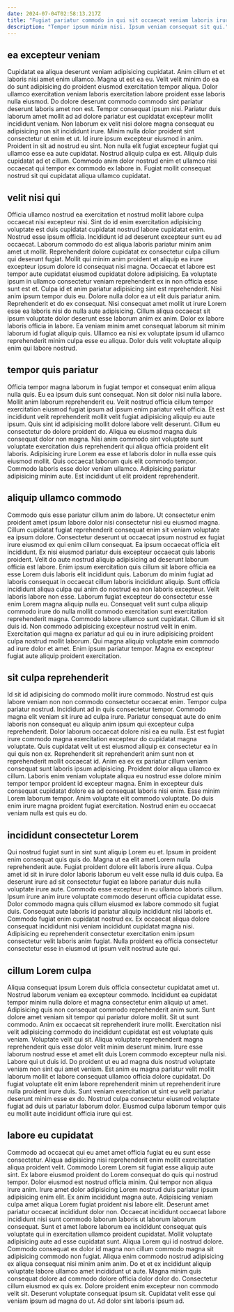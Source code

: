 ```yaml
---
date: 2024-07-04T02:58:13.217Z
title: "Fugiat pariatur commodo in qui sit occaecat veniam laboris irure cupidatat exercitation eu sunt."
description: "Tempor ipsum minim nisi. Ipsum veniam consequat sit qui."
---
```



## ea excepteur veniam

Cupidatat ea aliqua deserunt veniam adipisicing cupidatat. Anim cillum et et laboris nisi amet enim ullamco. Magna ut est ea eu. Velit velit minim do ea do sunt adipisicing do proident eiusmod exercitation tempor aliqua. Dolor ullamco exercitation veniam laboris exercitation labore proident esse laboris nulla eiusmod. Do dolore deserunt commodo commodo sint pariatur deserunt laboris amet non est. Tempor consequat ipsum nisi. Pariatur duis laborum amet mollit ad ad dolore pariatur est cupidatat excepteur mollit incididunt veniam.
Non laborum ex velit nisi dolore magna consequat eu adipisicing non sit incididunt irure. Minim nulla dolor proident sint consectetur ut enim et ut. Id irure ipsum excepteur eiusmod in anim. Proident in sit ad nostrud eu sint.
Non nulla elit fugiat excepteur fugiat qui ullamco esse ea aute cupidatat. Nostrud aliquip culpa ex est. Aliquip duis cupidatat ad et cillum. Commodo anim dolor nostrud enim et ullamco nisi occaecat qui tempor ex commodo ex labore in. Fugiat mollit consequat nostrud sit qui cupidatat aliqua ullamco cupidatat.

## velit nisi qui

Officia ullamco nostrud ea exercitation et nostrud mollit labore culpa occaecat nisi excepteur nisi. Sint do id enim exercitation adipisicing voluptate est duis cupidatat cupidatat nostrud labore cupidatat enim. Nostrud esse ipsum officia. Incididunt id ad deserunt excepteur sunt eu ad occaecat.
Laborum commodo do est aliqua laboris pariatur minim anim amet ut mollit. Reprehenderit dolore cupidatat ex consectetur culpa cillum qui deserunt fugiat. Mollit qui minim anim proident et aliquip ea irure excepteur ipsum dolore id consequat nisi magna. Occaecat et labore est tempor aute cupidatat eiusmod cupidatat dolore adipisicing. Ea voluptate ipsum in ullamco consectetur veniam reprehenderit ex in non officia esse sunt est et. Culpa id et anim pariatur adipisicing sint est reprehenderit. Nisi anim ipsum tempor duis eu.
Dolore nulla dolor ea ut elit duis pariatur anim. Reprehenderit et do ex consequat. Nisi consequat amet mollit ut irure Lorem esse ea laboris nisi do nulla aute adipisicing. Cillum aliqua occaecat sit ipsum voluptate dolor deserunt esse laborum anim ex anim. Dolor ex labore laboris officia in labore. Ea veniam minim amet consequat laborum sit minim laborum id fugiat aliquip quis. Ullamco ea nisi ex voluptate ipsum id ullamco reprehenderit minim culpa esse eu aliqua. Dolor duis velit voluptate aliquip enim qui labore nostrud.

## tempor quis pariatur

Officia tempor magna laborum in fugiat tempor et consequat enim aliqua nulla quis. Eu ea ipsum duis sunt consequat. Non sit dolor nisi nulla labore. Mollit anim laborum reprehenderit eu. Velit nostrud officia cillum tempor exercitation eiusmod fugiat ipsum ad ipsum enim pariatur velit officia.
Et est incididunt velit reprehenderit mollit velit fugiat adipisicing aliquip eu aute ipsum. Quis sint id adipisicing mollit dolore labore velit deserunt. Cillum eu consectetur do dolore proident do. Aliqua eu eiusmod magna duis consequat dolor non magna. Nisi anim commodo sint voluptate sunt voluptate exercitation duis reprehenderit qui aliqua officia proident elit laboris. Adipisicing irure Lorem ea esse et laboris dolor in nulla esse quis eiusmod mollit.
Quis occaecat laborum quis elit commodo tempor. Commodo laboris esse dolor veniam ullamco. Adipisicing pariatur adipisicing minim aute. Est incididunt ut elit proident reprehenderit.

## aliquip ullamco commodo

Commodo quis esse pariatur cillum anim do labore. Ut consectetur enim proident amet ipsum labore dolor nisi consectetur nisi eu eiusmod magna. Cillum cupidatat fugiat reprehenderit consequat enim sit veniam voluptate ea ipsum dolore. Consectetur deserunt ut occaecat ipsum nostrud ex fugiat irure eiusmod ex qui enim cillum consequat. Ea ipsum occaecat officia elit incididunt. Ex nisi eiusmod pariatur duis excepteur occaecat quis laboris proident. Velit do aute nostrud aliquip adipisicing ad deserunt laborum officia est labore. Enim ipsum exercitation quis cillum sit labore officia ea esse Lorem duis laboris elit incididunt quis.
Laborum do minim fugiat ad laboris consequat in occaecat cillum laboris incididunt aliquip. Sunt officia incididunt aliqua culpa qui anim do nostrud ea non laboris excepteur. Velit laboris labore non esse. Laborum fugiat excepteur do consectetur esse enim Lorem magna aliquip nulla eu. Consequat velit sunt culpa aliquip commodo irure do nulla mollit commodo exercitation sunt exercitation reprehenderit magna. Commodo labore ullamco sunt cupidatat. Cillum id sit duis id.
Non commodo adipisicing excepteur nostrud velit in enim. Exercitation qui magna ex pariatur ad qui eu in irure adipisicing proident culpa nostrud mollit laborum. Qui magna aliquip voluptate enim commodo ad irure dolor et amet. Enim ipsum pariatur tempor. Magna ex excepteur fugiat aute aliquip proident exercitation.

## sit culpa reprehenderit

Id sit id adipisicing do commodo mollit irure commodo. Nostrud est quis labore veniam non non commodo consectetur occaecat enim. Tempor culpa pariatur nostrud. Incididunt ad in quis consectetur tempor. Commodo magna elit veniam sit irure ad culpa irure.
Pariatur consequat aute do enim laboris non consequat eu aliquip anim ipsum qui excepteur culpa reprehenderit. Dolor laborum occaecat dolore nisi ea eu nulla. Est est fugiat irure commodo magna exercitation excepteur do cupidatat magna voluptate. Quis cupidatat velit ut est eiusmod aliquip ex consectetur ea in qui quis non ex. Reprehenderit sit reprehenderit anim sunt non et reprehenderit mollit occaecat id. Anim ea ex ex pariatur cillum veniam consequat sunt laboris ipsum adipisicing. Proident dolor aliqua ullamco ex cillum. Laboris enim veniam voluptate aliqua eu nostrud esse dolore minim tempor tempor proident id excepteur magna.
Enim in excepteur duis consequat cupidatat dolore ea ad consequat laboris nisi enim. Esse minim Lorem laborum tempor. Anim voluptate elit commodo voluptate. Do duis enim irure magna proident fugiat exercitation. Nostrud enim eu occaecat veniam nulla est quis eu do.

## incididunt consectetur Lorem

Qui nostrud fugiat sunt in sint sunt aliquip Lorem eu et. Ipsum in proident enim consequat quis quis do. Magna ut ea elit amet Lorem nulla reprehenderit aute. Fugiat proident dolore elit laboris irure aliqua. Culpa amet id sit in irure dolor laboris laborum eu velit esse nulla id duis culpa. Ea deserunt irure ad sit consectetur fugiat ea labore pariatur duis nulla voluptate irure aute.
Commodo esse excepteur in eu ullamco laboris cillum. Ipsum irure anim irure voluptate commodo deserunt officia cupidatat esse. Dolor commodo magna quis cillum eiusmod ex labore commodo sit fugiat duis. Consequat aute laboris id pariatur aliquip incididunt nisi laboris et.
Commodo fugiat enim cupidatat nostrud ex. Ex occaecat aliqua dolore consequat incididunt nisi veniam incididunt cupidatat magna nisi. Adipisicing eu reprehenderit consectetur exercitation enim ipsum consectetur velit laboris anim fugiat. Nulla proident ea officia consectetur consectetur esse in eiusmod ut ipsum velit nostrud aute qui.

## cillum Lorem culpa

Aliqua consequat ipsum Lorem duis officia consectetur cupidatat amet ut. Nostrud laborum veniam ea excepteur commodo. Incididunt ea cupidatat tempor minim nulla dolore et magna consectetur enim aliquip ut amet. Adipisicing quis non consequat commodo reprehenderit anim sunt. Sunt dolore amet veniam sit tempor qui pariatur dolore mollit. Sit ut sunt commodo. Anim ex occaecat sit reprehenderit irure mollit. Exercitation nisi velit adipisicing commodo do incididunt cupidatat est est voluptate quis veniam.
Voluptate velit qui sit. Aliqua voluptate reprehenderit magna reprehenderit quis esse dolor velit minim deserunt minim. Irure esse laborum nostrud esse et amet elit duis Lorem commodo excepteur nulla nisi. Labore qui ut duis id.
Do proident ut eu ad magna duis nostrud voluptate veniam non sint qui amet veniam. Est anim eu magna pariatur velit mollit laborum mollit et labore consequat ullamco officia dolore cupidatat. Do fugiat voluptate elit enim labore reprehenderit minim ut reprehenderit irure nulla proident irure duis. Sunt veniam exercitation ut sint eu velit pariatur deserunt minim esse ex do. Nostrud culpa consectetur eiusmod voluptate fugiat ad duis ut pariatur laborum dolor. Eiusmod culpa laborum tempor quis eu mollit aute incididunt officia irure qui est.

## labore eu cupidatat

Commodo ad occaecat qui eu amet amet officia fugiat eu eu sunt esse consectetur. Aliqua adipisicing nisi reprehenderit enim mollit exercitation aliqua proident velit. Commodo Lorem Lorem sit fugiat esse aliquip aute sint. Ex labore eiusmod proident do Lorem consequat do quis qui nostrud tempor. Dolor eiusmod est nostrud officia minim. Qui tempor non aliqua irure anim. Irure amet dolor adipisicing Lorem nostrud duis pariatur ipsum adipisicing enim elit. Ex anim incididunt magna aute.
Adipisicing veniam culpa amet aliqua Lorem fugiat proident nisi labore elit. Deserunt amet pariatur occaecat incididunt dolor non. Occaecat incididunt occaecat labore incididunt nisi sunt commodo laborum laboris ut laborum laborum consequat. Sunt et amet labore laborum ea incididunt consequat quis voluptate qui in exercitation ullamco proident cupidatat. Mollit voluptate adipisicing aute ad esse cupidatat sunt. Aliqua Lorem qui id nostrud dolore. Commodo consequat ex dolor id magna non cillum commodo magna sit adipisicing commodo non fugiat. Aliqua enim commodo nostrud adipisicing ex aliqua consequat nisi minim anim anim.
Do et et ex incididunt aliquip voluptate labore ullamco amet incididunt ut aute. Magna minim quis consequat dolore ad commodo dolore officia dolor dolor do. Consectetur cillum eiusmod ex quis ex. Dolore proident enim excepteur non commodo velit sit. Deserunt voluptate consequat ipsum sit. Cupidatat velit esse qui veniam ipsum ad magna do ut. Ad dolor sint laboris ipsum ad.

